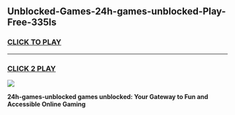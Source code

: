 
## Unblocked-Games-24h-games-unblocked-Play-Free-335ls
<h3>
<a href="https://premium76.site?title=24h-games-unblocked&ref=24M">CLICK TO PLAY</a></h3>
<hr>

<h3>
<a href="https://premium76.site?title=24h-games-unblocked&ref=24M">CLICK 2 PLAY</a>
  
</h3>

<a href="https://premium76.site?title=24h-games-unblocked&ref=24M"><img src="https://clearcache.store/games.png"></a>


**24h-games-unblocked games unblocked: Your Gateway to Fun and Accessible Online Gaming**

